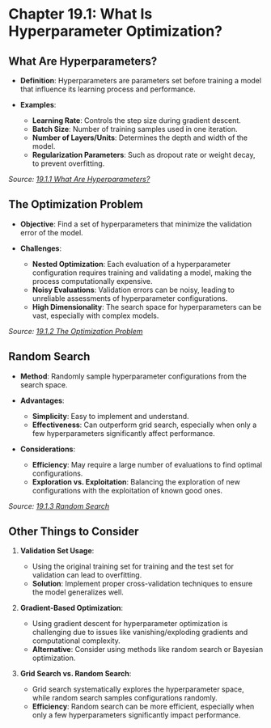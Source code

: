 # Chapter 19.1: What Is Hyperparameter Optimization?

## What Are Hyperparameters?

- **Definition**: Hyperparameters are parameters set before training a model that influence its learning process and performance.

- **Examples**:
  - **Learning Rate**: Controls the step size during gradient descent.
  - **Batch Size**: Number of training samples used in one iteration.
  - **Number of Layers/Units**: Determines the depth and width of the model.
  - **Regularization Parameters**: Such as dropout rate or weight decay, to prevent overfitting.
  
*Source: [19.1.1 What Are Hyperparameters?](https://d2l.ai/chapter_hyperparameter-optimization/hyperopt-intro.html#What-Are-Hyperparameters?)*

## The Optimization Problem

- **Objective**: Find a set of hyperparameters that minimize the validation error of the model.

- **Challenges**:
  - **Nested Optimization**: Each evaluation of a hyperparameter configuration requires training and validating a model, making the process computationally expensive.
  - **Noisy Evaluations**: Validation errors can be noisy, leading to unreliable assessments of hyperparameter configurations.
  - **High Dimensionality**: The search space for hyperparameters can be vast, especially with complex models.

*Source: [19.1.2 The Optimization Problem](https://d2l.ai/chapter_hyperparameter-optimization/hyperopt-intro.html#The-Optimization-Problem)*

## Random Search

- **Method**: Randomly sample hyperparameter configurations from the search space.

- **Advantages**:
  - **Simplicity**: Easy to implement and understand.
  - **Effectiveness**: Can outperform grid search, especially when only a few hyperparameters significantly affect performance.

- **Considerations**:
  - **Efficiency**: May require a large number of evaluations to find optimal configurations.
  - **Exploration vs. Exploitation**: Balancing the exploration of new configurations with the exploitation of known good ones.

*Source: [19.1.3 Random Search](https://d2l.ai/chapter_hyperparameter-optimization/hyperopt-intro.html#Random-Search)*

## Other Things to Consider

1. **Validation Set Usage**:
   - Using the original training set for training and the test set for validation can lead to overfitting.
   - **Solution**: Implement proper cross-validation techniques to ensure the model generalizes well.

2. **Gradient-Based Optimization**:
   - Using gradient descent for hyperparameter optimization is challenging due to issues like vanishing/exploding gradients and computational complexity.
   - **Alternative**: Consider using methods like random search or Bayesian optimization.

3. **Grid Search vs. Random Search**:
   - Grid search systematically explores the hyperparameter space, while random search samples configurations randomly.
   - **Efficiency**: Random search can be more efficient, especially when only a few hyperparameters significantly impact performance.



